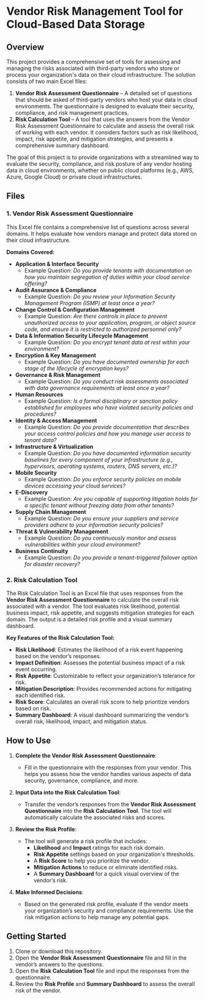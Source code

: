 # Vendor Risk Management Tool for Cloud-Based Data Storage

## Overview

This project provides a comprehensive set of tools for assessing and managing the risks associated with third-party vendors who store or process your organization's data on their cloud infrastructure. The solution consists of two main Excel files:

1. **Vendor Risk Assessment Questionnaire** – A detailed set of questions that should be asked of third-party vendors who host your data in cloud environments. The questionnaire is designed to evaluate their security, compliance, and risk management practices.
2. **Risk Calculation Tool** – A tool that uses the answers from the Vendor Risk Assessment Questionnaire to calculate and assess the overall risk of working with each vendor. It considers factors such as risk likelihood, impact, risk appetite, and mitigation strategies, and presents a comprehensive summary dashboard.

The goal of this project is to provide organizations with a streamlined way to evaluate the security, compliance, and risk posture of any vendor hosting data in cloud environments, whether on public cloud platforms (e.g., AWS, Azure, Google Cloud) or private cloud infrastructures.

## Files

### 1. Vendor Risk Assessment Questionnaire

This Excel file contains a comprehensive list of questions across several domains. It helps evaluate how vendors manage and protect data stored on their cloud infrastructure.

**Domains Covered:**
- **Application & Interface Security**
    - Example Question: *Do you provide tenants with documentation on how you maintain segregation of duties within your cloud service offering?*
- **Audit Assurance & Compliance**
    - Example Question: *Do you review your Information Security Management Program (ISMP) at least once a year?*
- **Change Control & Configuration Management**
    - Example Question: *Are there controls in place to prevent unauthorized access to your application, program, or object source code, and ensure it is restricted to authorized personnel only?*
- **Data & Information Security Lifecycle Management**
    - Example Question: *Do you encrypt tenant data at rest within your environment?*
- **Encryption & Key Management**
    - Example Question: *Do you have documented ownership for each stage of the lifecycle of encryption keys?*
- **Governance & Risk Management**
    - Example Question: *Do you conduct risk assessments associated with data governance requirements at least once a year?*
- **Human Resources**
    - Example Question: *Is a formal disciplinary or sanction policy established for employees who have violated security policies and procedures?*
- **Identity & Access Management**
    - Example Question: *Do you provide documentation that describes your access control policies and how you manage user access to tenant data?*
- **Infrastructure & Virtualization**
    - Example Question: *Do you have documented information security baselines for every component of your infrastructure (e.g., hypervisors, operating systems, routers, DNS servers, etc.)?*
- **Mobile Security**
    - Example Question: *Do you enforce security policies on mobile devices accessing your cloud services?*
- **E-Discovery**
    - Example Question: *Are you capable of supporting litigation holds for a specific tenant without freezing data from other tenants?*
- **Supply Chain Management**
    - Example Question: *Do you ensure your suppliers and service providers adhere to your information security policies?*
- **Threat & Vulnerability Management**
    - Example Question: *Do you continuously monitor and assess vulnerabilities within your cloud environment?*
- **Business Continuity**
    - Example Question: *Do you provide a tenant-triggered failover option for disaster recovery?*

### 2. Risk Calculation Tool

The Risk Calculation Tool is an Excel file that uses responses from the **Vendor Risk Assessment Questionnaire** to calculate the overall risk associated with a vendor. The tool evaluates risk likelihood, potential business impact, risk appetite, and suggests mitigation strategies for each domain. The output is a detailed risk profile and a visual summary dashboard.

**Key Features of the Risk Calculation Tool:**
- **Risk Likelihood**: Estimates the likelihood of a risk event happening based on the vendor’s responses.
- **Impact Definition**: Assesses the potential business impact of a risk event occurring.
- **Risk Appetite**: Customizable to reflect your organization’s tolerance for risk.
- **Mitigation Description**: Provides recommended actions for mitigating each identified risk.
- **Risk Score**: Calculates an overall risk score to help prioritize vendors based on risk.
- **Summary Dashboard**: A visual dashboard summarizing the vendor’s overall risk, likelihood, impact, and mitigation status.

## How to Use

1. **Complete the Vendor Risk Assessment Questionnaire**:
   - Fill in the questionnaire with the responses from your vendor. This helps you assess how the vendor handles various aspects of data security, governance, compliance, and more.
   
2. **Input Data into the Risk Calculation Tool**:
   - Transfer the vendor’s responses from the **Vendor Risk Assessment Questionnaire** into the **Risk Calculation Tool**. The tool will automatically calculate the associated risks and scores.

3. **Review the Risk Profile**:
   - The tool will generate a risk profile that includes:
     - **Likelihood** and **Impact** ratings for each risk domain.
     - **Risk Appetite** settings based on your organization's thresholds.
     - A **Risk Score** to help you prioritize the vendor.
     - **Mitigation Actions** to reduce or eliminate identified risks.
     - A **Summary Dashboard** for a quick visual overview of the vendor’s risk.

4. **Make Informed Decisions**:
   - Based on the generated risk profile, evaluate if the vendor meets your organization’s security and compliance requirements. Use the risk mitigation actions to help manage any potential gaps.

## Getting Started

1. Clone or download this repository.
2. Open the **Vendor Risk Assessment Questionnaire** file and fill in the vendor’s answers to the questions.
3. Open the **Risk Calculation Tool** file and input the responses from the questionnaire.
4. Review the **Risk Profile** and **Summary Dashboard** to assess the overall risk of the vendor.


